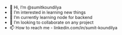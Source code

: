 - 👋 Hi, I’m @sumitkoundilya
- 👀 I’m interested in learning new things
- 🌱 I’m currently learning node for backend
- 💞️ I’m looking to collaborate on any project
- 📫 How to reach me - linkedin.com/in/sumit-koundilya

<!---
sumitkoundilya/sumitkoundilya is a ✨ special ✨ repository because its `README.md` (this file) appears on your GitHub profile.
You can click the Preview link to take a look at your changes.
--->
